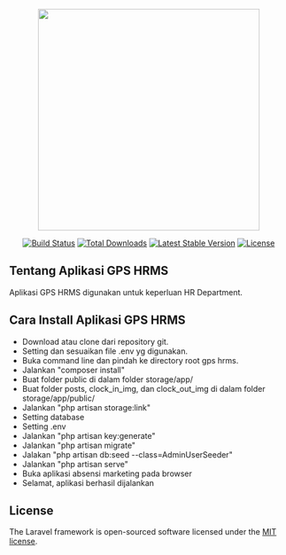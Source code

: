 <p align="center"><a href="https://laravel.com" target="_blank"><img src="https://raw.githubusercontent.com/laravel/art/master/logo-lockup/5%20SVG/2%20CMYK/1%20Full%20Color/laravel-logolockup-cmyk-red.svg" width="400"></a></p>

<p align="center">
<a href="https://travis-ci.org/laravel/framework"><img src="https://travis-ci.org/laravel/framework.svg" alt="Build Status"></a>
<a href="https://packagist.org/packages/laravel/framework"><img src="https://img.shields.io/packagist/dt/laravel/framework" alt="Total Downloads"></a>
<a href="https://packagist.org/packages/laravel/framework"><img src="https://img.shields.io/packagist/v/laravel/framework" alt="Latest Stable Version"></a>
<a href="https://packagist.org/packages/laravel/framework"><img src="https://img.shields.io/packagist/l/laravel/framework" alt="License"></a>
</p>

## Tentang Aplikasi GPS HRMS

Aplikasi GPS HRMS digunakan untuk keperluan HR Department.

## Cara Install Aplikasi GPS HRMS

- Download atau clone dari repository git.
- Setting dan sesuaikan file .env yg digunakan.
- Buka command line dan pindah ke directory root gps hrms.
- Jalankan "composer install"
- Buat folder public di dalam folder storage/app/
- Buat folder posts, clock_in_img, dan clock_out_img di dalam folder storage/app/public/
- Jalankan "php artisan storage:link"
- Setting database
- Setting .env
- Jalankan "php artisan key:generate"
- Jalankan "php artisan migrate"
- Jalakan "php artisan db:seed --class=AdminUserSeeder"
- Jalankan "php artisan serve"
- Buka aplikasi absensi marketing pada browser
- Selamat, aplikasi berhasil dijalankan

## License

The Laravel framework is open-sourced software licensed under the [MIT license](https://opensource.org/licenses/MIT).
